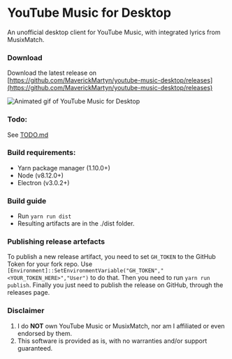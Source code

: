 # YouTube Music for Desktop
An unofficial desktop client for YouTube Music, with integrated lyrics from MusixMatch. 

### Download
Download the latest release on [https://github.com/MaverickMartyn/youtube-music-desktop/releases](https://github.com/MaverickMartyn/youtube-music-desktop/releases)

![Animated gif of YouTube Music for Desktop](./images/youtube-music.gif)

### Todo:
See [TODO.md](TODO.md)

### Build requirements:
* Yarn package manager (1.10.0+)
* Node (v8.12.0+)
* Electron (v3.0.2+)

### Build guide
* Run `yarn run dist`
* Resulting artifacts are in the ./dist folder.

### Publishing release artefacts
To publish a new release artifact, you need to set `GH_TOKEN` to the GitHub Token for your fork repo.
Use `[Environment]::SetEnvironmentVariable("GH_TOKEN","<YOUR_TOKEN_HERE>","User")` to do that.
Then you need to run `yarn run publish`.
Finally you just need to publish the release on GitHub, through the releases page.

### Disclaimer
1. I do **NOT** own YouTube Music or MusixMatch, nor am I affiliated or even endorsed by them.
2. This software is provided as is, with no warranties and/or support guaranteed.